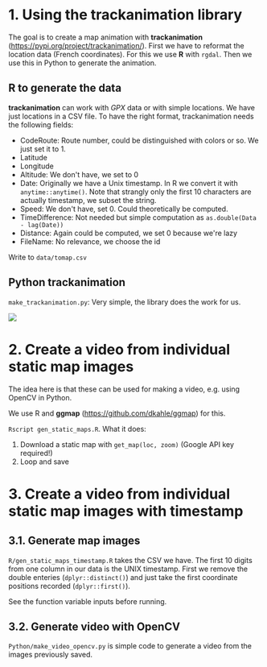 # 1. Using the trackanimation library

The goal is to create a map animation with **trackanimation** (https://pypi.org/project/trackanimation/). First we have to reformat the location data (French coordinates). For this we use **R** with `rgdal`. Then we use this in Python to generate the animation.

## R to generate the data

**trackanimation** can work with *GPX* data or with simple locations. We have just locations in a CSV file. To have the right format, trackanimation needs the following fields:

* CodeRoute: Route number, could be distinguished with colors or so. We just set it to 1.
* Latitude
* Longitude
* Altitude: We don't have, we set to 0
* Date: Originally we have a Unix timestamp. In R we convert it with `anytime::anytime()`. Note that strangly only the first 10 characters are actually timestamp, we subset the string.
* Speed: We don't have, set 0. Could theoretically be computed.
* TimeDifference: Not needed but simple computation as `as.double(Data - lag(Date))`
* Distance: Again could be computed, we set 0 because we're lazy
* FileName: No relevance, we choose the id

Write to `data/tomap.csv`

## Python trackanimation

`make_trackanimation.py`: Very simple, the library does the work for us.

![](preview.gif)

# 2. Create a video from individual static map images

The idea here is that these can be used for making a video, e.g. using OpenCV in Python.

We use R and **ggmap** (https://github.com/dkahle/ggmap) for this.

`Rscript gen_static_maps.R`. What it does:

1. Download a static map with `get_map(loc, zoom)` (Google API key required!)
2. Loop and save

# 3. Create a video from individual static map images with timestamp

## 3.1. Generate map images

`R/gen_static_maps_timestamp.R` takes the CSV we have. The first 10 digits from one column in our data is the UNIX timestamp. First we remove the double enteries (`dplyr::distinct()`) and just take the first coordinate positions recorded (`dplyr::first()`).

See the function variable inputs before running.

## 3.2. Generate video with OpenCV

`Python/make_video_opencv.py` is simple code to generate a video from the images previously saved.

